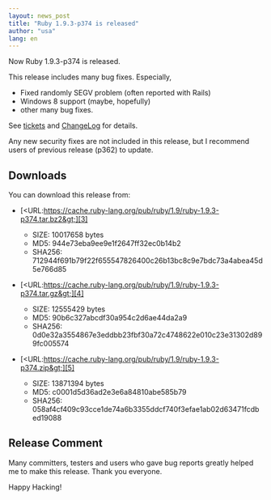 ```yaml
---
layout: news_post
title: "Ruby 1.9.3-p374 is released"
author: "usa"
lang: en
---
```


Now Ruby 1.9.3-p374 is released.

This release includes many bug fixes. Especially,

* Fixed randomly SEGV problem (often reported with Rails)
* Windows 8 support (maybe, hopefully)
* other many bug fixes.

See [tickets][1] and [ChangeLog][2] for details.

Any new security fixes are not included in this release, but I recommend
users of previous release (p362) to update.

## Downloads

You can download this release from:

* [&lt;URL:https://cache.ruby-lang.org/pub/ruby/1.9/ruby-1.9.3-p374.tar.bz2&gt;][3]
  * SIZE: 10017658 bytes
  * MD5: 944e73eba9ee9e1f2647ff32ec0b14b2
  * SHA256:
    712944f691b79f22f655547826400c26b13bc8c9e7bdc73a4abea45d5e766d85

* [&lt;URL:https://cache.ruby-lang.org/pub/ruby/1.9/ruby-1.9.3-p374.tar.gz&gt;][4]
  * SIZE: 12555429 bytes
  * MD5: 90b6c327abcdf30a954c2d6ae44da2a9
  * SHA256:
    0d0e32a3554867e3eddbb23fbf30a72c4748622e010c23e31302d899fc005574

* [&lt;URL:https://cache.ruby-lang.org/pub/ruby/1.9/ruby-1.9.3-p374.zip&gt;][5]
  * SIZE: 13871394 bytes
  * MD5: c0001d5d36ad2e3e6a84810abe585b79
  * SHA256:
    058af4cf409c93cce1de74a6b3355ddcf740f3efae1ab02d63471fcdbed19088

## Release Comment

Many committers, testers and users who gave bug reports greatly helped
me to make this release. Thank you everyone.

Happy Hacking!



[1]: https://bugs.ruby-lang.org/projects/ruby-193/issues?set_filter=1&amp;status_id=5
[2]: https://svn.ruby-lang.org/repos/ruby/tags/v1_9_3_374/ChangeLog
[3]: https://cache.ruby-lang.org/pub/ruby/1.9/ruby-1.9.3-p374.tar.bz2
[4]: https://cache.ruby-lang.org/pub/ruby/1.9/ruby-1.9.3-p374.tar.gz
[5]: https://cache.ruby-lang.org/pub/ruby/1.9/ruby-1.9.3-p374.zip
